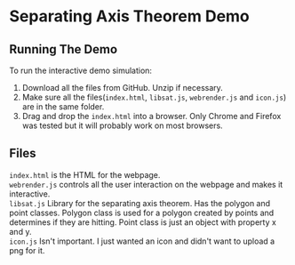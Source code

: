 # Separating Axis Theorem Demo
## Running The Demo
To run the interactive demo simulation:
1. Download all the files from GitHub. Unzip if necessary.
2. Make sure all the files(`index.html`, `libsat.js`, `webrender.js` and `icon.js`) are in the same folder. 
3. Drag and drop the `index.html` into a browser. Only Chrome and Firefox was tested but it will probably work on most browsers.

## Files
`index.html` is the HTML for the webpage. <br />
`webrender.js` controls all the user interaction on the webpage and makes it interactive. <br />
`libsat.js` Library for the separating axis theorem. Has the polygon and point classes. Polygon class is used for a polygon created by points and determines if they are hitting. Point class is just an object with property x and y. <br />
`icon.js` Isn't important. I just wanted an icon and didn't want to upload a png for it. <br />
